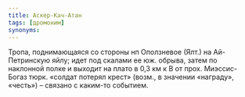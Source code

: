 ```yaml
---
title: Аскер-Кач-Атан
tags: [дромоним]
synonyms:
---
```


Тропа, поднимающаяся со стороны нп Оползневое (Ялт.) на Ай-Петринскую яйлу; идет
под скалами ее юж. обрыва, затем по наклонной полке и выходит на плато в 0,3 км
к В от прох. Миэссис-Богаз тюрк. «солдат потерял крест» (возм., в значении
«награду», «честь») – связано с каким-то событием.
